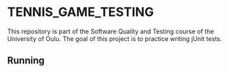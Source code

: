 # TENNIS_GAME_TESTING
This repository is part of the Software Quality and Testing course of the University of Oulu. The goal of this project is to practice writing jUnit tests.

## Running

